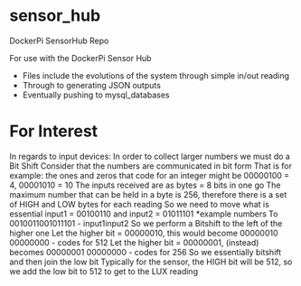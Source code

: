 # sensor_hub
DockerPi SensorHub Repo

For use with the DockerPi Sensor Hub
- Files include the evolutions of the system through simple in/out reading
- Through to generating JSON outputs
- Eventually pushing to mysql_databases


# For Interest
In regards to input devices:
In order to collect larger numbers we must do a Bit Shift
Consider that the numbers are communicated in bit form
That is for example: the ones and zeros that code for an integer might be 00000100 = 4, 00001010 = 10 
The inputs received are as bytes = 8 bits in one go
The maximum number that can be held in a byte is 256, therefore there is a set of HIGH and LOW bytes for each reading
So we need to move what is essential input1 = 00100110   and input2 = 01011101 *example numbers
To
0010011001011101 -  input1input2
So we perform a Bitshift to the left of the higher one
Let the higher bit = 00000010, this would become 00000010 00000000 - codes for 512
Let the higher bit = 00000001, (instead) becomes 00000001 00000000 - codes for 256
So we essentially bitshift and then join the low bit
Typically for the sensor, the HIGH bit will be 512, so we add the low bit to 512 to get to the LUX reading

